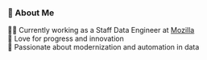 ### :space_invader: About Me

:woman_technologist: Currently working as a Staff Data Engineer at [Mozilla](https://www.mozilla.com/)  
:seedling: Love for progress and innovation  
:heartbeat: Passionate about modernization and automation in data
